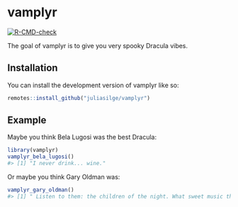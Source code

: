 
<!-- README.md is generated from README.Rmd. Please edit that file -->

# vamplyr

<!-- badges: start -->

[![R-CMD-check](https://github.com/juliasilge/vamplyr/actions/workflows/R-CMD-check.yaml/badge.svg)](https://github.com/juliasilge/vamplyr/actions/workflows/R-CMD-check.yaml)
<!-- badges: end -->

The goal of vamplyr is to give you very spooky Dracula vibes.

## Installation

You can install the development version of vamplyr like so:

``` r
remotes::install_github("juliasilge/vamplyr")
```

## Example

Maybe you think Bela Lugosi was the best Dracula:

``` r
library(vamplyr)
vamplyr_bela_lugosi()
#> [1] "I never drink... wine."
```

Or maybe you think Gary Oldman was:

``` r
vamplyr_gary_oldman()
#> [1] " Listen to them: the children of the night. What sweet music they make."
```
